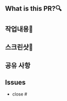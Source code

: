 ## What is this PR?🔍
<!-- PR을 설명해주세요 -->
<!-- 🤷‍♀️어떤 역할을 하나요? 왜 만들었나요? -->




<!----------------------------------------------------------------------------------------->  

## 작업내용📑
<!-- 작업내용에 대한 설명을 작성해주세요 -->




<!----------------------------------------------------------------------------------------->

## 스크린샷📸
<!-- 스크린 샷을 함께 첨부해주세요 -->




<!----------------------------------------------------------------------------------------->

## 공유 사항
<!-- 팀원들에게 공유할 만한 사항이 있다면 작성해주세요. -->




<!----------------------------------------------------------------------------------------->

## Issues
<!-- 관련된 이슈번호 할당 -->
- close #
